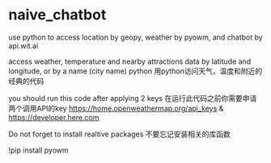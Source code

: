 # naive_chatbot
use python to access location by geopy, weather by pyowm, and chatbot by api.wit.ai

access weather, temperature and nearby attractions data by latitude and longitude, or by a name (city name) 
python
用python访问天气，温度和附近的经典的代码

you should run this code after applying 2 keys
在运行此代码之前你需要申请两个调用API的key
https://home.openweathermap.org/api_keys
&
https://developer.here.com

Do not forget to install realtive packages
不要忘记安装相关的库函数

!pip install pyowm 

